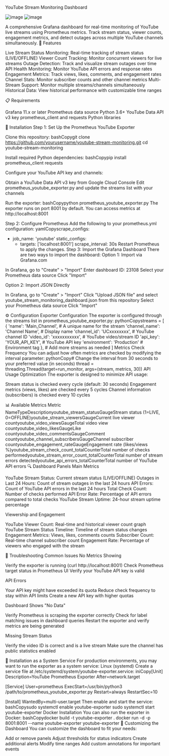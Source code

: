 YouTube Stream Monitoring Dashboard

![image](https://github.com/user-attachments/assets/3d8577e7-8a9a-4aa1-9754-83bae8319ff7)
![image](https://github.com/user-attachments/assets/9bad392c-262b-4818-bf1a-6aaac360a02a)




A comprehensive Grafana dashboard for real-time monitoring of YouTube live streams using Prometheus metrics. Track stream status, viewer counts, engagement metrics, and detect outages across multiple YouTube channels simultaneously.
🌟 Features

Live Stream Status Monitoring: Real-time tracking of stream status (LIVE/OFFLINE)
Viewer Count Tracking: Monitor concurrent viewers for live streams
Outage Detection: Track and visualize stream outages over time
API Health Monitoring: Monitor YouTube API errors and response rates
Engagement Metrics: Track views, likes, comments, and engagement rates
Channel Stats: Monitor subscriber counts and other channel metrics
Multi-Stream Support: Monitor multiple streams/channels simultaneously
Historical Data: View historical performance with customizable time ranges

📋 Requirements

Grafana 11.x or later
Prometheus data source
Python 3.6+
YouTube Data API v3 key
prometheus_client and requests Python libraries

🔧 Installation
Step 1: Set Up the Prometheus YouTube Exporter

Clone this repository:
bashCopygit clone https://github.com/yourusername/youtube-stream-monitoring.git
cd youtube-stream-monitoring

Install required Python dependencies:
bashCopypip install prometheus_client requests

Configure your YouTube API key and channels:

Obtain a YouTube Data API v3 key from Google Cloud Console
Edit prometheus_youtube_exporter.py and update the streams list with your channels


Run the exporter:
bashCopypython prometheus_youtube_exporter.py
The exporter runs on port 8001 by default. You can access metrics at http://localhost:8001

Step 2: Configure Prometheus
Add the following to your prometheus.yml configuration:
yamlCopyscrape_configs:
  - job_name: 'youtube'
    static_configs:
      - targets: ['localhost:8001']
    scrape_interval: 30s
Restart Prometheus to apply the changes.
Step 3: Import the Grafana Dashboard
There are two ways to import the dashboard:
Option 1: Import via Grafana.com

In Grafana, go to "Create" > "Import"
Enter dashboard ID: 23108
Select your Prometheus data source
Click "Import"

Option 2: Import JSON Directly

In Grafana, go to "Create" > "Import"
Click "Upload JSON file" and select youtube_stream_monitoring_dashboard.json from this repository
Select your Prometheus data source
Click "Import"

⚙️ Configuration
Exporter Configuration
The exporter is configured through the streams list in prometheus_youtube_exporter.py:
pythonCopystreams = [
    {
        'name': 'Main_Channel',        # A unique name for the stream
        'channel_name': 'Channel Name', # Display name
        'channel_id': 'UCxxxxxxxx',    # YouTube channel ID
        'video_id': 'xxxxxxxxxxx',     # YouTube video/stream ID
        'api_key': 'YOUR_API_KEY',     # YouTube API key
        'environment': 'Production'    # Environment tag
    },
    # Add more streams as needed
]
Metrics Check Frequency
You can adjust how often metrics are checked by modifying the interval parameter:
pythonCopy# Change the interval from 30 seconds to your preferred value (in seconds)
thread = threading.Thread(target=run_monitor, args=(stream, metrics, 30))
API Usage Optimization
The exporter is designed to minimize API usage:

Stream status is checked every cycle (default: 30 seconds)
Engagement metrics (views, likes) are checked every 5 cycles
Channel information (subscribers) is checked every 10 cycles

📊 Available Metrics
Metric NameTypeDescriptionyoutube_stream_statusGaugeStream status (1=LIVE, 0=OFFLINE)youtube_stream_viewersGaugeCurrent live viewer countyoutube_video_viewsGaugeTotal video view countyoutube_video_likesGaugeLike countyoutube_video_commentsGaugeComment countyoutube_channel_subscribersGaugeChannel subscriber countyoutube_engagement_rateGaugeEngagement rate (likes/views %)youtube_stream_check_count_totalCounterTotal number of checks performedyoutube_stream_error_count_totalCounterTotal number of stream errors detectedyoutube_api_errors_totalCounterTotal number of YouTube API errors
🔍 Dashboard Panels
Main Metrics

YouTube Stream Status: Current stream status (LIVE/OFFLINE)
Outages in Last 24 Hours: Count of stream outages in the last 24 hours
API Errors: Count of YouTube API errors in the last 24 hours
Total Check Count: Number of checks performed
API Error Rate: Percentage of API errors compared to total checks
YouTube Stream Uptime: 24-hour stream uptime percentage

Viewership and Engagement

YouTube Viewer Count: Real-time and historical viewer count graph
YouTube Stream Status Timeline: Timeline of stream status changes
Engagement Metrics: Views, likes, comments counts
Subscriber Count: Real-time channel subscriber count
Engagement Rate: Percentage of viewers who engaged with the stream

🐛 Troubleshooting
Common Issues
No Metrics Showing

Verify the exporter is running (curl http://localhost:8001)
Check Prometheus target status in Prometheus UI
Verify your YouTube API key is valid

API Errors

Your API key might have exceeded its quota
Reduce check frequency to stay within API limits
Create a new API key with higher quotas

Dashboard Shows "No Data"

Verify Prometheus is scraping the exporter correctly
Check for label matching issues in dashboard queries
Restart the exporter and verify metrics are being generated

Missing Stream Status

Verify the video ID is correct and is a live stream
Make sure the channel has public statistics enabled

📌 Installation as a System Service
For production environments, you may want to run the exporter as a system service:
Linux (systemd)
Create a service file at /etc/systemd/system/youtube-exporter.service:
iniCopy[Unit]
Description=YouTube Prometheus Exporter
After=network.target

[Service]
User=prometheus
ExecStart=/usr/bin/python3 /path/to/prometheus_youtube_exporter.py
Restart=always
RestartSec=10

[Install]
WantedBy=multi-user.target
Then enable and start the service:
bashCopysudo systemctl enable youtube-exporter
sudo systemctl start youtube-exporter
Docker Installation
You can also run the exporter in Docker:
bashCopydocker build -t youtube-exporter .
docker run -d -p 8001:8001 --name youtube-exporter youtube-exporter
📝 Customizing the Dashboard
You can customize the dashboard to fit your needs:

Add or remove panels
Adjust thresholds for status indicators
Create additional alerts
Modify time ranges
Add custom annotations for important events
